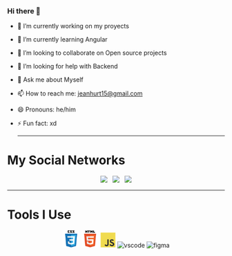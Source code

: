### Hi there 👋

- 🔭 I’m currently working on my proyects
- 🌱 I’m currently learning Angular
- 👯 I’m looking to collaborate on Open source projects
- 🤔 I’m looking for help with Backend
- 💬 Ask me about Myself
- 📫 How to reach me: jeanhurt15@gmail.com
- 😄 Pronouns: he/him
- ⚡ Fun fact: xd

  ---
  
# My Social Networks
<p align='center'>
<a href="https://twitter.com/jeanhurt15"><img height="30" src="https://github.com/WaylonWalker/WaylonWalker/blob/main/icon/twitter.png?raw=true"></a>&nbsp;&nbsp;
<a href="https://instagram.com/jehanhurtado/"><img height="30" src="https://github.com/WaylonWalker/WaylonWalker/blob/main/icon/instagram.jpg?raw=true"></a>&nbsp;&nbsp;
<a href="https://www.linkedin.com/in/jehan-carlos-hurtado-guerrero-b250b3201/"><img height="30" src="https://github.com/WaylonWalker/WaylonWalker/blob/main/icon/linkedin.png?raw=true"></a>
</p>
 
 ---
 
# Tools I Use
<p align='center'>
 <img src="https://raw.githubusercontent.com/devicons/devicon/master/icons/css3/css3-original-wordmark.svg" alt="css3" width="40" height="40"/>
  <img src="https://raw.githubusercontent.com/devicons/devicon/master/icons/html5/html5-original-wordmark.svg" alt="html5" width="40" height="40"/>
  <img src="https://raw.githubusercontent.com/devicons/devicon/master/icons/javascript/javascript-original.svg" alt="javascript" width="35" height="35"/>
  <img src="https://cdn.jsdelivr.net/gh/devicons/devicon/icons/vscode/vscode-original.svg" alt="vscode" width="35" height="35"/>
  <img src="https://angular.io/assets/images/logos/angular/angular.svg" alt="figma" width="35" height="35"/>
</p>
	
